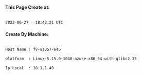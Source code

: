 
   
#### This Page Create at:

```bash

2023-06-27 - 18:42:21 UTC

```

#### Create By Machine:

```bash

Host Name : fv-az357-646

platform  : Linux-5.15.0-1040-azure-x86_64-with-glibc2.35

Ip Local  : 10.1.1.49

```

